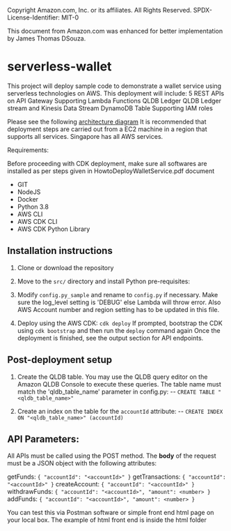 Copyright Amazon.com, Inc. or its affiliates. All Rights Reserved.
SPDX-License-Identifier: MIT-0

This document from Amazon.com was enhanced for better implementation by James Thomas DSouza.

# serverless-wallet

This project will deploy sample code to demonstrate a wallet service using serverless technologies on AWS.
This deployment will include:
5 REST APIs on API Gateway
Supporting Lambda Functions
QLDB Ledger
QLDB Ledger stream and Kinesis Data Stream
DynamoDB Table
Supporting IAM roles

Please see the following [architecture diagram](readme-architecture.png)
It is recommended that deployment steps are carried out from a EC2 machine in a region that supports all services. Singapore has all AWS services.


Requirements:

Before proceeding with CDK deployment, make sure all softwares are installed as per steps given in HowtoDeployWalletService.pdf document

- GIT
- NodeJS
- Docker
- Python 3.8
- AWS CLI 
- AWS CDK CLI
- AWS CDK Python Library 

## Installation instructions

1. Clone or download the repository
2. Move to the `src/` directory and install Python pre-requisites:
   `	`
3. Modify `config.py_sample` and rename to `config.py` if necessary. Make sure the log_level setting is 'DEBUG' else Lambda will throw error. Also AWS Account number and region setting has to be updated in this file.

4. Deploy using the AWS CDK: `cdk deploy`
   If prompted, bootstrap the CDK using `cdk bootstrap` and then run the `deploy` command again
   Once the deployment is finished, see the output section for API endpoints.


## Post-deployment setup
1. Create the QLDB table. You may use the QLDB query editor on the Amazon QLDB Console to execute these queries. The table name must match the 'qldb_table_name' parameter in config.py:
   -- `CREATE TABLE "<qldb_table_name>"`

2. Create an index on the table for the `accountId` attribute:
   -- `CREATE INDEX ON "<qldb_table_name>" (accountId)`


## API Parameters:

All APIs must be called using the POST method. The **body** of the request must be a JSON object with the following attributes:

getFunds: `{ "accountId": "<accountId>" }`
getTransactions: `{ "accountId": "<accountId>" }`
createAccount: `{ "accountId": "<accountId>" }`
withdrawFunds: `{ "accountId": "<accountId>", "amount": <number> }`
addFunds: `{ "accountId": "<accountId>", "amount": <number> }`

You can test this via Postman software or simple front end html page on your local box. The example of html front end is inside the html folder

